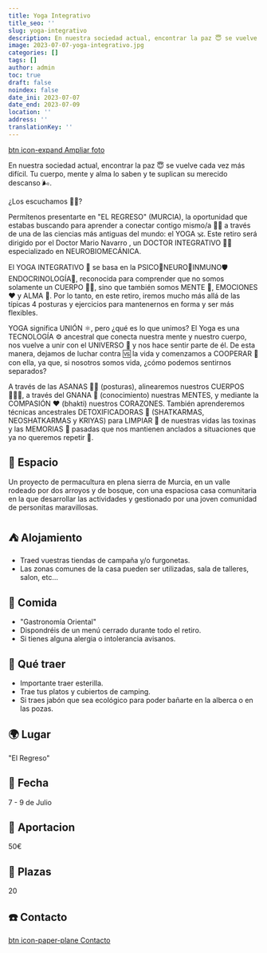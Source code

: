 ```yaml
---
title: Yoga Integrativo
title_seo: ''
slug: yoga-integrativo
description: En nuestra sociedad actual, encontrar la paz 😇 se vuelve cada vez más difícil. Tu cuerpo, mente y alma lo saben y te suplican su merecido descanso 🌬...
image: 2023-07-07-yoga-integrativo.jpg
categories: []
tags: []
author: admin
toc: true
draft: false
noindex: false
date_ini: 2023-07-07
date_end: 2023-07-09
location: ''
address: ''
translationKey: ''
---
```


[btn icon-expand Ampliar foto](2023-07-07-yoga-integrativo.jpg)

En nuestra sociedad actual, encontrar la paz 😇 se vuelve cada vez más difícil. Tu cuerpo, mente y alma lo saben y te suplican su merecido descanso 🌬.

¿Los escuchamos 👂🏼?

Permítenos presentarte en "EL REGRESO" (MURCIA), la oportunidad que estabas buscando para aprender a conectar contigo mismo/a 🙏🏼 a través de una de las ciencias más antiguas del mundo: el YOGA 🕉. 
Este retiro será dirigido por el Doctor Mario Navarro , un DOCTOR INTEGRATIVO 👨‍⚕ especializado en NEUROBIOMECÁNICA.

El YOGA INTEGRATIVO 🌳 se basa en la PSICO💭NEURO🧠INMUNO🛡ENDOCRINOLOGÍA🦠, reconocida para comprender que no somos solamente un CUERPO 💪🏼, sino que también somos MENTE 🧠, EMOCIONES ❤ y ALMA 👼. Por lo tanto, en este retiro, iremos mucho más allá de las típicas 4 posturas y ejercicios para mantenernos en forma y ser más flexibles.

YOGA significa UNIÓN ⚛️, pero ¿qué es lo que unimos? El Yoga es una TECNOLOGÍA ⚙️ ancestral que conecta nuestra mente y nuestro cuerpo, nos vuelve a unir con el UNIVERSO 🔮 y nos hace sentir parte de él. De esta manera, dejamos de luchar contra 🆚 la vida y comenzamos a COOPERAR 💞 con ella, ya que, si nosotros somos vida, ¿cómo podemos sentirnos separados?

A través de las ASANAS 🧘‍♀️ (posturas), alinearemos nuestros CUERPOS 🤸🏼‍♂️, a través del GNANA 🧠 (conocimiento) nuestras MENTES, y mediante la COMPASIÓN ❤ (bhakti) nuestros CORAZONES. También aprenderemos técnicas ancestrales DETOXIFICADORAS 🧽 (SHATKARMAS, NEOSHATKARMAS y KRIYAS) para LIMPIAR 🧹 de nuestras vidas las toxinas y las MEMORIAS 🧬 pasadas que nos mantienen anclados a situaciones que ya no queremos repetir 🔄.

## 🌲 Espacio

Un proyecto de permacultura en plena sierra de Murcia, en un valle rodeado por dos arroyos y de bosque, con una espaciosa casa comunitaria en la que desarrollar las actividades y gestionado por una joven comunidad de personitas maravillosas.

## ⛺ Alojamiento

- Traed vuestras tiendas de campaña y/o furgonetas. 
- Las zonas comunes de la casa pueden ser utilizadas, sala de talleres, salon, etc...

## 🌮 Comida

- "Gastronomía Oriental"
- Dispondréis de un menú cerrado durante todo el retiro.
- Si tienes alguna alergia o intolerancia avisanos.

## 🍴 Qué traer

- Importante traer esterilla.
- Trae tus platos y cubiertos de camping.
- Si traes jabón que sea ecológico para poder bañarte en la alberca o en las pozas.

## 🌍 Lugar

"El Regreso"

## 📅 Fecha

7 - 9 de Julio

## 💱 Aportacion

50€

## 👫 Plazas

20

## ☎️ Contacto

[btn icon-paper-plane Contacto](/#contacto)
